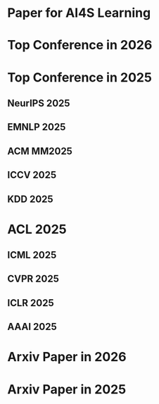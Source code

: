 # Paper for AI4S Learning



# Top Conference in 2026
# Top Conference in 2025
## NeurIPS 2025

## EMNLP 2025
## ACM MM2025

## ICCV 2025

## KDD 2025

# ACL 2025

## ICML 2025

## CVPR 2025

## ICLR 2025

## AAAI 2025

# Arxiv Paper in 2026
# Arxiv Paper in 2025